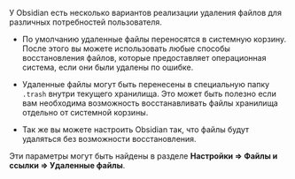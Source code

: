 У Obsidian есть несколько вариантов реализации удаления файлов для различных потребностей пользователя.

- По умолчанию удаленные файлы переносятся в системную корзину. После этого вы можете использовать любые способы восстановления файлов, которые предоставляет операционная система, если они были удалены по ошибке.

- Удаленные файлы могут быть перенесены в специальную папку `.trash` внутри текущего хранилища. Это может быть полезно если вам необходима возможность восстанавливать файлы хранилища отдельно от системной корзины.

- Так же вы можете настроить Obsidian так, что файлы будут удаляться без возможности восстановления.

Эти параметры могут быть найдены в разделе **Настройки => Файлы и ссылки => Удаленные файлы**.